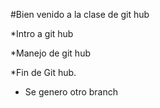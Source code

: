 #Bien venido a la clase de git hub

*Intro a git hub

*Manejo de git hub

*Fin de Git hub.

* Se genero otro branch